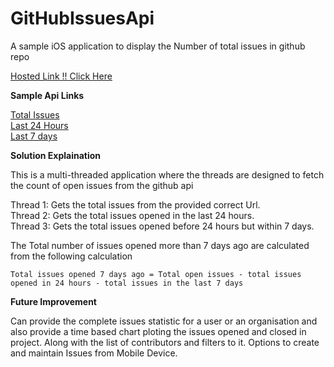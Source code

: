 # GitHubIssuesApi
A sample iOS application to display the Number of total issues in github repo

[Hosted Link !! Click Here](https://appetize.io/app/3jdtwcgwyj6vvhda7532v4m6mm?device=iphone5s&scale=100&orientation=portrait&osVersion=9.2)

**Sample Api Links**

[Total Issues](https://api.github.com/repos/Shippable/support/issues?state=open&per_page=100)</br>
[Last 24 Hours](https://api.github.com/repos/Shippable/support/issues?state=open&per_page=100&since=2016-02-22T11:24:59+05:30)</br>
[Last 7 days ](https://api.github.com/repos/Shippable/support/issues?state=open&per_page=100&since=2016-02-16T11:25:26+05:30)</br>

**Solution Explaination**

This is a multi-threaded application where the threads are designed to fetch the count of open issues from the github api

Thread 1: Gets the total issues from the provided correct Url.</br>
Thread 2: Gets the total issues opened in the last 24 hours.</br>
Thread 3: Gets the total issues opened before 24 hours but within 7 days.

The Total number of issues opened more than 7 days ago are calculated from the following calculation
```
Total issues opened 7 days ago = Total open issues - total issues opened in 24 hours - total issues in the last 7 days

```
**Future Improvement**

Can provide the complete issues statistic for a user or an organisation and also provide a time based chart ploting the issues opened and closed in project. Along with the list of contributors and filters to it. Options to create and maintain Issues from Mobile Device.
